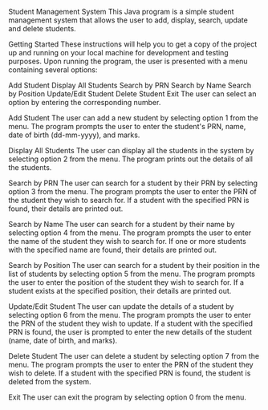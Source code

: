 Student Management System
This Java program is a simple student management system that allows the user to add, display, search, update and delete students.

Getting Started
These instructions will help you to get a copy of the project up and running on your local machine for development and testing purposes.
Upon running the program, the user is presented with a menu containing several options:

Add Student
Display All Students
Search by PRN
Search by Name
Search by Position
Update/Edit Student
Delete Student
Exit
The user can select an option by entering the corresponding number.

Add Student
The user can add a new student by selecting option 1 from the menu. The program prompts the user to enter the student's PRN, name, date of birth (dd-mm-yyyy), and marks.

Display All Students
The user can display all the students in the system by selecting option 2 from the menu. The program prints out the details of all the students.

Search by PRN
The user can search for a student by their PRN by selecting option 3 from the menu. The program prompts the user to enter the PRN of the student they wish to search for. If a student with the specified PRN is found, their details are printed out.

Search by Name
The user can search for a student by their name by selecting option 4 from the menu. The program prompts the user to enter the name of the student they wish to search for. If one or more students with the specified name are found, their details are printed out.

Search by Position
The user can search for a student by their position in the list of students by selecting option 5 from the menu. The program prompts the user to enter the position of the student they wish to search for. If a student exists at the specified position, their details are printed out.

Update/Edit Student
The user can update the details of a student by selecting option 6 from the menu. The program prompts the user to enter the PRN of the student they wish to update. If a student with the specified PRN is found, the user is prompted to enter the new details of the student (name, date of birth, and marks).

Delete Student
The user can delete a student by selecting option 7 from the menu. The program prompts the user to enter the PRN of the student they wish to delete. If a student with the specified PRN is found, the student is deleted from the system.

Exit
The user can exit the program by selecting option 0 from the menu.
